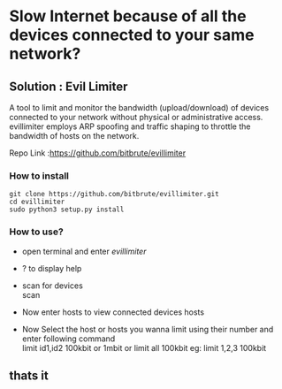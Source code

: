 # Slow Internet because of all the devices connected to your same network?

## Solution : Evil Limiter

A tool to limit and monitor the bandwidth (upload/download) of devices connected to your network without physical or administrative access.
evillimiter employs ARP spoofing and traffic shaping to throttle the bandwidth of hosts on the network.  

Repo Link :https://github.com/bitbrute/evillimiter  

### How to install

    git clone https://github.com/bitbrute/evillimiter.git  
    cd evillimiter  
    sudo python3 setup.py install
  
### How to use?
  * open terminal and enter _evillimiter_
  * ? to display help
  * scan for devices  
    scan
    
  * Now enter hosts to view connected devices
    hosts
  
  * Now Select the host or hosts you wanna limit using their number and enter following command  
      limit id1,id2 100kbit or 1mbit or limit all 100kbit
      eg: limit 1,2,3 100kbit
## thats it
